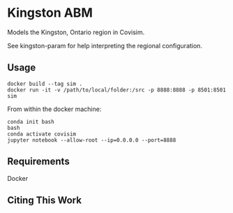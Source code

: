 # Kingston ABM

Models the Kingston, Ontario region in Covisim.

See kingston-param for help interpreting the regional configuration.

## Usage
```
docker build --tag sim .
docker run -it -v /path/to/local/folder:/src -p 8888:8888 -p 8501:8501 sim
```

From within the docker machine:
```
conda init bash
bash
conda activate covisim
jupyter notebook --allow-root --ip=0.0.0.0 --port=8888
```
## Requirements

Docker

## Citing This Work
